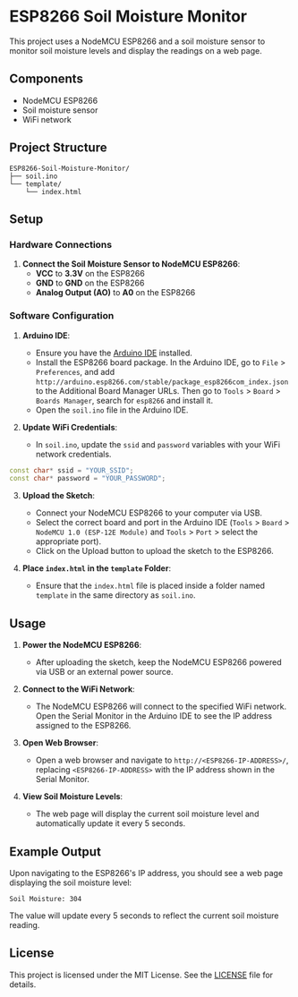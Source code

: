 # ESP8266 Soil Moisture Monitor

This project uses a NodeMCU ESP8266 and a soil moisture sensor to monitor soil moisture levels and display the readings on a web page.

## Components

- NodeMCU ESP8266
- Soil moisture sensor
- WiFi network

## Project Structure

```
ESP8266-Soil-Moisture-Monitor/
├── soil.ino
└── template/
    └── index.html
```

## Setup

### Hardware Connections

1. **Connect the Soil Moisture Sensor to NodeMCU ESP8266**:
    - **VCC** to **3.3V** on the ESP8266
    - **GND** to **GND** on the ESP8266
    - **Analog Output (AO)** to **A0** on the ESP8266

### Software Configuration

1. **Arduino IDE**:
    - Ensure you have the [Arduino IDE](https://www.arduino.cc/en/software) installed.
    - Install the ESP8266 board package. In the Arduino IDE, go to `File` > `Preferences`, and add `http://arduino.esp8266.com/stable/package_esp8266com_index.json` to the Additional Board Manager URLs. Then go to `Tools` > `Board` > `Boards Manager`, search for `esp8266` and install it.
    - Open the `soil.ino` file in the Arduino IDE.

2. **Update WiFi Credentials**:
    - In `soil.ino`, update the `ssid` and `password` variables with your WiFi network credentials.

```cpp
const char* ssid = "YOUR_SSID";
const char* password = "YOUR_PASSWORD";
```

3. **Upload the Sketch**:
    - Connect your NodeMCU ESP8266 to your computer via USB.
    - Select the correct board and port in the Arduino IDE (`Tools` > `Board` > `NodeMCU 1.0 (ESP-12E Module)` and `Tools` > `Port` > select the appropriate port).
    - Click on the Upload button to upload the sketch to the ESP8266.

4. **Place `index.html` in the `template` Folder**:
    - Ensure that the `index.html` file is placed inside a folder named `template` in the same directory as `soil.ino`.

## Usage

1. **Power the NodeMCU ESP8266**:
    - After uploading the sketch, keep the NodeMCU ESP8266 powered via USB or an external power source.

2. **Connect to the WiFi Network**:
    - The NodeMCU ESP8266 will connect to the specified WiFi network. Open the Serial Monitor in the Arduino IDE to see the IP address assigned to the ESP8266.

3. **Open Web Browser**:
    - Open a web browser and navigate to `http://<ESP8266-IP-ADDRESS>/`, replacing `<ESP8266-IP-ADDRESS>` with the IP address shown in the Serial Monitor.

4. **View Soil Moisture Levels**:
    - The web page will display the current soil moisture level and automatically update it every 5 seconds.

## Example Output

Upon navigating to the ESP8266's IP address, you should see a web page displaying the soil moisture level:

```
Soil Moisture: 304
```

The value will update every 5 seconds to reflect the current soil moisture reading.

## License

This project is licensed under the MIT License. See the [LICENSE](LICENSE) file for details.